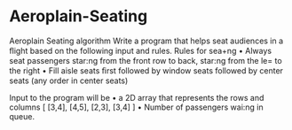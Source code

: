# Aeroplain-Seating
Aeroplain Seating algorithm
Write a program that helps seat audiences in a ﬂight based on the following input and rules.
Rules for sea+ng
•	Always seat passengers star:ng from the front row to back, star:ng from the le= to the right
•	Fill aisle seats ﬁrst followed by window seats followed by center seats (any order in center seats)

Input to the program will be
•	a 2D array that represents the rows and columns [ [3,4], [4,5], [2,3], [3,4] ]
•	Number of passengers wai:ng in queue.
